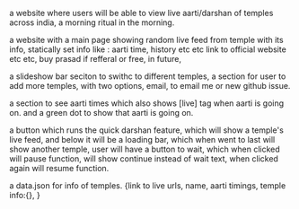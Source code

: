 a website where users will be able to view live aarti/darshan of temples across india,
a morning ritual in the morning.

a website with a main page showing random live feed from temple with its info,
statically set info like : aarti time, history etc etc
link to official website etc etc, buy prasad if refferal or free, in future,

a slideshow bar seciton to swithc to different temples,
a section for user to add more temples, with two options, email, to email me or new github issue.

a section to see aarti times which also shows [live] tag when aarti is going on. and a green dot to show that aarti is going on.

a button which runs the quick darshan feature, which will show a temple's live feed, and below it will be a loading bar, which when went to last will show another temple, user will have a button to wait, which when clicked will pause function, will show continue instead of wait text, when clicked again will resume function.

a data.json for info of temples.
{link to live urls,
name,
aarti timings,
temple info:{},
}

